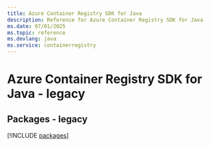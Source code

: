 ```yaml
---
title: Azure Container Registry SDK for Java
description: Reference for Azure Container Registry SDK for Java
ms.date: 07/01/2025
ms.topic: reference
ms.devlang: java
ms.service: containerregistry
---
```

# Azure Container Registry SDK for Java - legacy
## Packages - legacy
[!INCLUDE [packages](container-registry-index.md)]